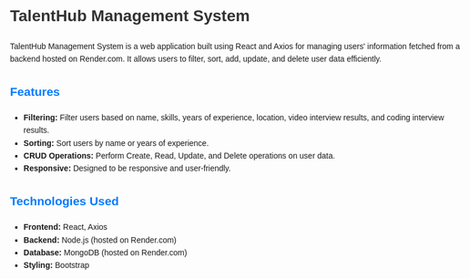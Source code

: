 <html lang="en">
<head>
  <meta charset="UTF-8">
  <meta name="viewport" content="width=device-width, initial-scale=1.0">
  <title>TalentHub Management System</title>
  <style>
    body {
      font-family: Arial, sans-serif;
      line-height: 1.6;
      max-width: 800px;
      margin: auto;
      padding: 20px;
    }
    h1 {
      color: #333;
    }
    h2 {
      color: #007bff;
    }
    ul {
      list-style-type: square;
    }
    a {
      color: #007bff;
      text-decoration: none;
    }
    a:hover {
      text-decoration: underline;
    }
  </style>
</head>
<body>
  <h1>TalentHub Management System</h1>
  <p>TalentHub Management System is a web application built using React and Axios for managing users' information fetched from a backend hosted on Render.com. It allows users to filter, sort, add, update, and delete user data efficiently.</p>

  <h2>Features</h2>
  <ul>
    <li><strong>Filtering:</strong> Filter users based on name, skills, years of experience, location, video interview results, and coding interview results.</li>
    <li><strong>Sorting:</strong> Sort users by name or years of experience.</li>
    <li><strong>CRUD Operations:</strong> Perform Create, Read, Update, and Delete operations on user data.</li>
    <li><strong>Responsive:</strong> Designed to be responsive and user-friendly.</li>
  </ul>

  <h2>Technologies Used</h2>
  <ul>
    <li><strong>Frontend:</strong> React, Axios</li>
    <li><strong>Backend:</strong> Node.js (hosted on Render.com)</li>
    <li><strong>Database:</strong> MongoDB (hosted on Render.com)</li>
    <li><strong>Styling:</strong> Bootstrap</li>
  </ul>
</body>
</html>
